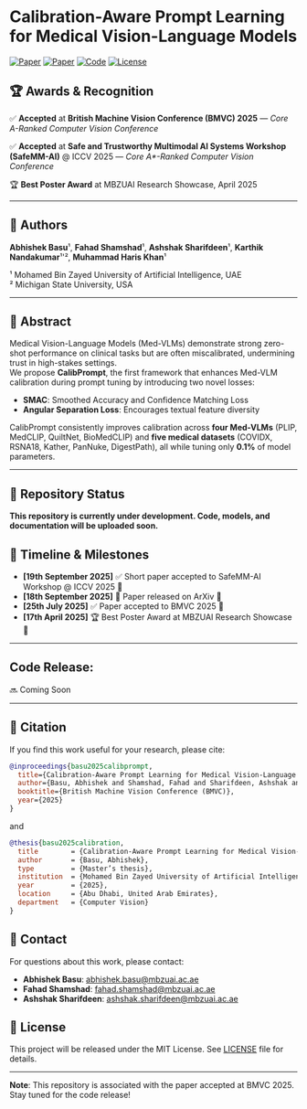 # Calibration-Aware Prompt Learning for Medical Vision-Language Models

[![Paper](https://img.shields.io/badge/Paper-BMVC%202025-red)](https://arxiv.org/abs/2509.15226)
[![Paper](https://img.shields.io/badge/Paper-ICCVW%202025-red)](https://arxiv.org/abs/2509.15226)
[![Code](https://img.shields.io/badge/Code-Coming%20Soon-yellow)](https://github.com/iabh1shekbasu/CalibPrompt)
[![License](https://img.shields.io/badge/License-MIT-blue.svg)](LICENSE)

## 🏆 Awards & Recognition

✅ **Accepted** at **British Machine Vision Conference (BMVC) 2025** — *Core A-Ranked Computer Vision Conference*

✅ **Accepted** at **Safe and Trustworthy Multimodal AI Systems Workshop (SafeMM-AI)** @ ICCV 2025 — *Core A\*-Ranked Computer Vision Conference*

🏆 **Best Poster Award** at MBZUAI Research Showcase, April 2025


---

## 👥 Authors

**Abhishek Basu**¹, **Fahad Shamshad**¹, **Ashshak Sharifdeen**¹, **Karthik Nandakumar**¹'², **Muhammad Haris Khan**¹

¹ Mohamed Bin Zayed University of Artificial Intelligence, UAE  
² Michigan State University, USA

---

## 🧠 Abstract

Medical Vision-Language Models (Med-VLMs) demonstrate strong zero-shot performance on clinical tasks but are often miscalibrated, undermining trust in high-stakes settings.  
We propose **CalibPrompt**, the first framework that enhances Med-VLM calibration during prompt tuning by introducing two novel losses:
- **SMAC**: Smoothed Accuracy and Confidence Matching Loss
- **Angular Separation Loss**: Encourages textual feature diversity

CalibPrompt consistently improves calibration across **four Med-VLMs** (PLIP, MedCLIP, QuiltNet, BioMedCLIP) and **five medical datasets** (COVIDX, RSNA18, Kather, PanNuke, DigestPath), all while tuning only **0.1%** of model parameters.

---

## 🚧 Repository Status

**This repository is currently under development. Code, models, and documentation will be uploaded soon.**

## 📅 Timeline & Milestones

- **[19th September 2025]** ✅ Short paper accepted to SafeMM-AI Workshop @ ICCV 2025 🎉  
- **[18th September 2025]** 📄 Paper released on ArXiv 🎉  
- **[25th July 2025]** ✅ Paper accepted to BMVC 2025 🎉  
- **[17th April 2025]** 🏆 Best Poster Award at MBZUAI Research Showcase 🎉  

---

## Code Release: 
🔜 Coming Soon


---

## 📖 Citation

If you find this work useful for your research, please cite:

```bibtex
@inproceedings{basu2025calibprompt,
  title={Calibration-Aware Prompt Learning for Medical Vision-Language Models},
  author={Basu, Abhishek and Shamshad, Fahad and Sharifdeen, Ashshak and Nandakumar, Karthik and Khan, Muhammad Haris},
  booktitle={British Machine Vision Conference (BMVC)},
  year={2025}
}
```
and
```bibtex
@thesis{basu2025calibration,
  title        = {Calibration-Aware Prompt Learning for Medical Vision-Language Models},
  author       = {Basu, Abhishek},
  type         = {Master’s thesis},
  institution  = {Mohamed Bin Zayed University of Artificial Intelligence (MBZUAI)},
  year         = {2025},
  location     = {Abu Dhabi, United Arab Emirates},
  department   = {Computer Vision}
}
```

## 📧 Contact

For questions about this work, please contact:

- **Abhishek Basu**: abhishek.basu@mbzuai.ac.ae
- **Fahad Shamshad**: fahad.shamshad@mbzuai.ac.ae
- **Ashshak Sharifdeen**: ashshak.sharifdeen@mbzuai.ac.ae

## 📄 License

This project will be released under the MIT License. See [LICENSE](LICENSE) file for details.

---

**Note**: This repository is associated with the paper accepted at BMVC 2025. Stay tuned for the code release!


